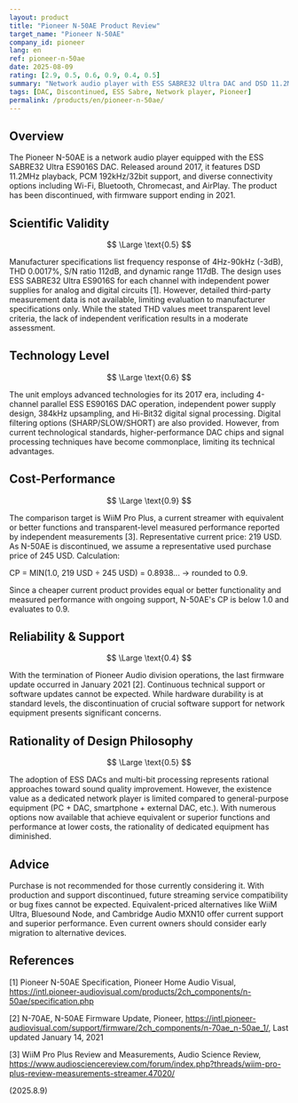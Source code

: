 ```yaml
---
layout: product
title: "Pioneer N-50AE Product Review"
target_name: "Pioneer N-50AE"
company_id: pioneer
lang: en
ref: pioneer-n-50ae
date: 2025-08-09
rating: [2.9, 0.5, 0.6, 0.9, 0.4, 0.5]
summary: "Network audio player with ESS SABRE32 Ultra DAC and DSD 11.2MHz support. Now discontinued with firmware updates ended; better-performing, cheaper current alternatives exist."
tags: [DAC, Discontinued, ESS Sabre, Network player, Pioneer]
permalink: /products/en/pioneer-n-50ae/
---
```

## Overview

The Pioneer N-50AE is a network audio player equipped with the ESS SABRE32 Ultra ES9016S DAC. Released around 2017, it features DSD 11.2MHz playback, PCM 192kHz/32bit support, and diverse connectivity options including Wi-Fi, Bluetooth, Chromecast, and AirPlay. The product has been discontinued, with firmware support ending in 2021.

## Scientific Validity

$$ \Large \text{0.5} $$

Manufacturer specifications list frequency response of 4Hz-90kHz (-3dB), THD 0.0017%, S/N ratio 112dB, and dynamic range 117dB. The design uses ESS SABRE32 Ultra ES9016S for each channel with independent power supplies for analog and digital circuits [1]. However, detailed third-party measurement data is not available, limiting evaluation to manufacturer specifications only. While the stated THD values meet transparent level criteria, the lack of independent verification results in a moderate assessment.

## Technology Level

$$ \Large \text{0.6} $$

The unit employs advanced technologies for its 2017 era, including 4-channel parallel ESS ES9016S DAC operation, independent power supply design, 384kHz upsampling, and Hi-Bit32 digital signal processing. Digital filtering options (SHARP/SLOW/SHORT) are also provided. However, from current technological standards, higher-performance DAC chips and signal processing techniques have become commonplace, limiting its technical advantages.

## Cost-Performance

$$ \Large \text{0.9} $$

The comparison target is WiiM Pro Plus, a current streamer with equivalent or better functions and transparent-level measured performance reported by independent measurements [3]. Representative current price: 219 USD. As N-50AE is discontinued, we assume a representative used purchase price of 245 USD. Calculation:

CP = MIN(1.0, 219 USD ÷ 245 USD) = 0.8938... → rounded to 0.9.

Since a cheaper current product provides equal or better functionality and measured performance with ongoing support, N-50AE's CP is below 1.0 and evaluates to 0.9.

## Reliability & Support

$$ \Large \text{0.4} $$

With the termination of Pioneer Audio division operations, the last firmware update occurred in January 2021 [2]. Continuous technical support or software updates cannot be expected. While hardware durability is at standard levels, the discontinuation of crucial software support for network equipment presents significant concerns.

## Rationality of Design Philosophy

$$ \Large \text{0.5} $$

The adoption of ESS DACs and multi-bit processing represents rational approaches toward sound quality improvement. However, the existence value as a dedicated network player is limited compared to general-purpose equipment (PC + DAC, smartphone + external DAC, etc.). With numerous options now available that achieve equivalent or superior functions and performance at lower costs, the rationality of dedicated equipment has diminished.

## Advice

Purchase is not recommended for those currently considering it. With production and support discontinued, future streaming service compatibility or bug fixes cannot be expected. Equivalent-priced alternatives like WiiM Ultra, Bluesound Node, and Cambridge Audio MXN10 offer current support and superior performance. Even current owners should consider early migration to alternative devices.

## References

[1] Pioneer N-50AE Specification, Pioneer Home Audio Visual, https://intl.pioneer-audiovisual.com/products/2ch_components/n-50ae/specification.php

[2] N-70AE, N-50AE Firmware Update, Pioneer, https://intl.pioneer-audiovisual.com/support/firmware/2ch_components/n-70ae_n-50ae_1/, Last updated January 14, 2021

[3] WiiM Pro Plus Review and Measurements, Audio Science Review, https://www.audiosciencereview.com/forum/index.php?threads/wiim-pro-plus-review-measurements-streamer.47020/

(2025.8.9)